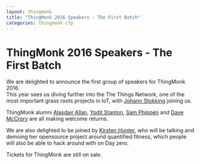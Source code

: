 ```yaml
---
layout: thingmonk
title: "ThingMonk 2016 Speakers - The First Batch"
categories: thingmonk cfp
---
```


<h1 class="text-center">ThingMonk 2016 Speakers - The First Batch</h1>
<p>
We are delighted to announce the first group of speakers for ThingMonk 2016. <br />
This year sees us diving further into the The Things Network, one of the most important grass 
roots projects in IoT, with <a href="http://twitter.com/johanstokking">Johann Stokking</a> joining us.
<p />  
ThingMonk alumni <a href="http://twitter.com/aallan">Alasdair Allan</a>, <a href="http://twitter.com/yoditstanton">Yodit Stanton</a>, <a href="http://twitter.com/samphippen">Sam Phippen</a> and <a href="http://twitter.com/thingmonk">Dave McCrory</a> are all making welcome 
returns. 
<p />
We are also delighted to be joined by <a href="http://twitter.com/synedra">Kirsten Hunter</a>, who will 
be talking and demoing her opensource project around quantified fitness, which people will also be able 
to hack around with on Day zero.
<p />
Tickets for ThingMonk are still on sale. 
